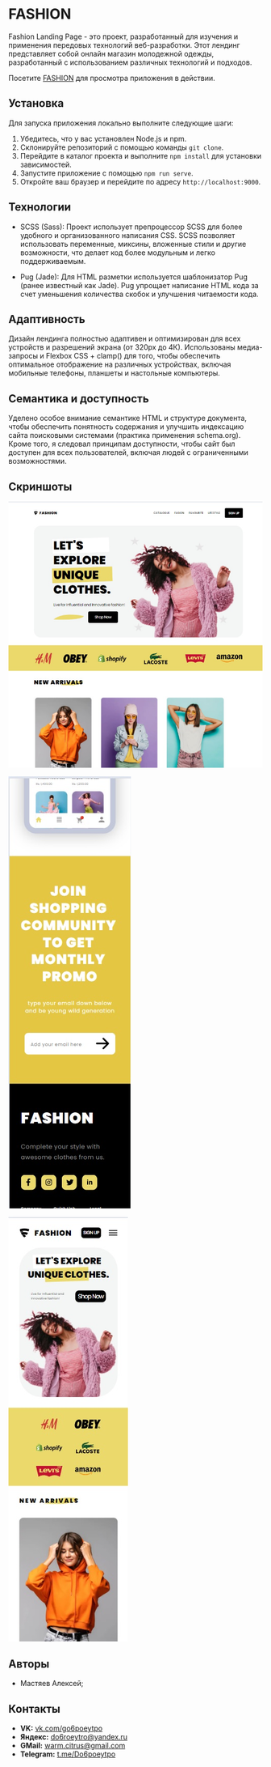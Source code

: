 # FASHION 

Fashion Landing Page - это проект, разработанный для изучения и применения передовых технологий веб-разработки. Этот лендинг представляет собой онлайн магазин молодежной одежды, разработанный с использованием различных технологий и подходов.

Посетите [FASHION](https://do6roetyro.github.io/fashion_website/) для просмотра приложения в действии.

## Установка

Для запуска приложения локально выполните следующие шаги:

1. Убедитесь, что у вас установлен Node.js и npm.
2. Склонируйте репозиторий с помощью команды `git clone`.
3. Перейдите в каталог проекта и выполните `npm install` для установки зависимостей.
4. Запустите приложение с помощью `npm run serve`.
5. Откройте ваш браузер и перейдите по адресу `http://localhost:9000`.

## Технологии

- SCSS (Sass): Проект использует препроцессор SCSS для более удобного и организованного написания CSS. SCSS позволяет использовать переменные, миксины, вложенные стили и другие возможности, что делает код более модульным и легко поддерживаемым.

- Pug (Jade): Для HTML разметки используется шаблонизатор Pug (ранее известный как Jade). Pug упрощает написание HTML кода за счет уменьшения количества скобок и улучшения читаемости кода.

## Адаптивность

Дизайн лендинга полностью адаптивен и оптимизирован для всех устройств и разрешений экрана (от 320px до 4К). Использованы медиа-запросы и Flexbox CSS + clamp() для того, чтобы обеспечить оптимальное отображение на различных устройствах, включая мобильные телефоны, планшеты и настольные компьютеры.

## Семантика и доступность
Уделено особое внимание семантике HTML и структуре документа, чтобы обеспечить понятность содержания и улучшить индексацию сайта поисковыми системами (практика применения schema.org). Кроме того, я следовал принципам доступности, чтобы сайт был доступен для всех пользователей, включая людей с ограниченными возможностями.

## Скриншоты

![Desktop](./src/images/screenshot_desktop.jpg)

![Mobile](./src/images/screenshot_mobile.jpg)

![Mobile](./src/images/screenshot_mobile1.jpg)

## Авторы

- Мастяев Алексей;

## Контакты

- **VK:** [vk.com/go6poeytpo](https://vk.com/go6poeytpo)
- **Яндекс:** [do6roeytro@yandex.ru](mailto:do6roeytro@yandex.ru)
- **GMail:** [warm.citrus@gmail.com](mailto:warm.citrus@gmail.com)
- **Telegram:** [t.me/Do6poeytpo](https://t.me/Do6poeytpo)